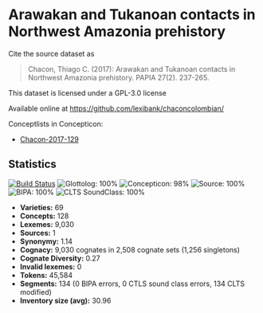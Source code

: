 # Arawakan and Tukanoan contacts in Northwest Amazonia prehistory

Cite the source dataset as

> Chacon, Thiago C. (2017): Arawakan and Tukanoan contacts in Northwest Amazonia prehistory. PAPIA 27(2). 237-265.

This dataset is licensed under a GPL-3.0 license

Available online at https://github.com/lexibank/chaconcolombian/


Conceptlists in Concepticon:
- [Chacon-2017-129](https://concepticon.clld.org/contributions/Chacon-2017-129)
## Statistics


[![Build Status](https://travis-ci.org/lexibank/chaconcolumbian.svg?branch=master)](https://travis-ci.org/lexibank/chaconcolumbian)
![Glottolog: 100%](https://img.shields.io/badge/Glottolog-100%25-brightgreen.svg "Glottolog: 100%")
![Concepticon: 98%](https://img.shields.io/badge/Concepticon-98%25-green.svg "Concepticon: 98%")
![Source: 100%](https://img.shields.io/badge/Source-100%25-brightgreen.svg "Source: 100%")
![BIPA: 100%](https://img.shields.io/badge/BIPA-100%25-brightgreen.svg "BIPA: 100%")
![CLTS SoundClass: 100%](https://img.shields.io/badge/CLTS%20SoundClass-100%25-brightgreen.svg "CLTS SoundClass: 100%")

- **Varieties:** 69
- **Concepts:** 128
- **Lexemes:** 9,030
- **Sources:** 1
- **Synonymy:** 1.14
- **Cognacy:** 9,030 cognates in 2,508 cognate sets (1,256 singletons)
- **Cognate Diversity:** 0.27
- **Invalid lexemes:** 0
- **Tokens:** 45,584
- **Segments:** 134 (0 BIPA errors, 0 CTLS sound class errors, 134 CLTS modified)
- **Inventory size (avg):** 30.96